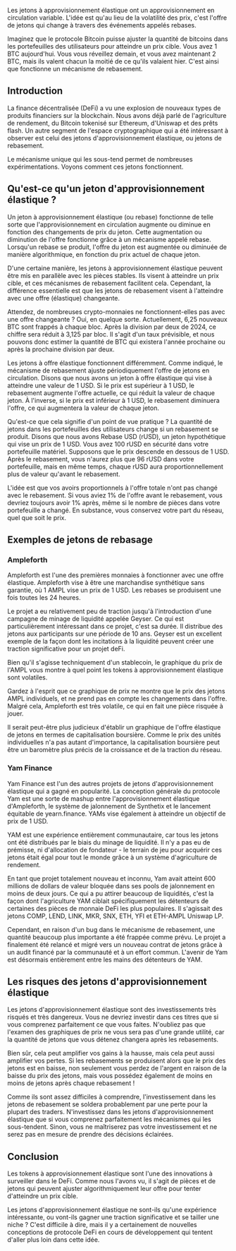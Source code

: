 Les jetons à approvisionnement élastique ont un approvisionnement en circulation variable. L'idée est qu'au lieu de la volatilité des prix, c'est l'offre de jetons qui change à travers des événements appelés rebases. 

Imaginez que le protocole Bitcoin puisse ajuster la quantité de bitcoins dans les portefeuilles des utilisateurs pour atteindre un prix cible. Vous avez 1 BTC aujourd'hui. Vous vous réveillez demain, et vous avez maintenant 2 BTC, mais ils valent chacun la moitié de ce qu'ils valaient hier. C'est ainsi que fonctionne un mécanisme de rebasement.

## Introduction

La finance décentralisée (DeFi) a vu une explosion de nouveaux types de produits financiers sur la blockchain. Nous avons déjà parlé de l'agriculture de rendement, du Bitcoin tokenisé sur Ethereum, d'Uniswap et des prêts flash. Un autre segment de l'espace cryptographique qui a été intéressant à observer est celui des jetons d'approvisionnement élastique, ou jetons de rebasement.

Le mécanisme unique qui les sous-tend permet de nombreuses expérimentations. Voyons comment ces jetons fonctionnent.

## Qu'est-ce qu'un jeton d'approvisionnement élastique ?

Un jeton à approvisionnement élastique (ou rebase) fonctionne de telle sorte que l'approvisionnement en circulation augmente ou diminue en fonction des changements de prix du jeton. Cette augmentation ou diminution de l'offre fonctionne grâce à un mécanisme appelé rebase. Lorsqu'un rebase se produit, l'offre du jeton est augmentée ou diminuée de manière algorithmique, en fonction du prix actuel de chaque jeton.

D'une certaine manière, les jetons à approvisionnement élastique peuvent être mis en parallèle avec les pièces stables. Ils visent à atteindre un prix cible, et ces mécanismes de rebasement facilitent cela. Cependant, la différence essentielle est que les jetons de rebasement visent à l'atteindre avec une offre (élastique) changeante. 

Attendez, de nombreuses crypto-monnaies ne fonctionnent-elles pas avec une offre changeante ? Oui, en quelque sorte. Actuellement, 6,25 nouveaux BTC sont frappés à chaque bloc. Après la division par deux de 2024, ce chiffre sera réduit à 3,125 par bloc. Il s'agit d'un taux prévisible, et nous pouvons donc estimer la quantité de BTC qui existera l'année prochaine ou après la prochaine division par deux. 

Les jetons à offre élastique fonctionnent différemment. Comme indiqué, le mécanisme de rebasement ajuste périodiquement l'offre de jetons en circulation. Disons que nous avons un jeton à offre élastique qui vise à atteindre une valeur de 1 USD. Si le prix est supérieur à 1 USD, le rebasement augmente l'offre actuelle, ce qui réduit la valeur de chaque jeton. À l'inverse, si le prix est inférieur à 1 USD, le rebasement diminuera l'offre, ce qui augmentera la valeur de chaque jeton.

Qu'est-ce que cela signifie d'un point de vue pratique ? La quantité de jetons dans les portefeuilles des utilisateurs change si un rebasement se produit. Disons que nous avons Rebase USD (rUSD), un jeton hypothétique qui vise un prix de 1 USD. Vous avez 100 rUSD en sécurité dans votre portefeuille matériel. Supposons que le prix descende en dessous de 1 USD. Après le rebasement, vous n'aurez plus que 96 rUSD dans votre portefeuille, mais en même temps, chaque rUSD aura proportionnellement plus de valeur qu'avant le rebasement.

L'idée est que vos avoirs proportionnels à l'offre totale n'ont pas changé avec le rebasement. Si vous aviez 1% de l'offre avant le rebasement, vous devriez toujours avoir 1% après, même si le nombre de pièces dans votre portefeuille a changé. En substance, vous conservez votre part du réseau, quel que soit le prix.

## Exemples de jetons de rebasage

### Ampleforth

Ampleforth est l'une des premières monnaies à fonctionner avec une offre élastique. Ampleforth vise à être une marchandise synthétique sans garantie, où 1 AMPL vise un prix de 1 USD. Les rebases se produisent une fois toutes les 24 heures.

Le projet a eu relativement peu de traction jusqu'à l'introduction d'une campagne de minage de liquidité appelée Geyser. Ce qui est particulièrement intéressant dans ce projet, c'est sa durée. Il distribue des jetons aux participants sur une période de 10 ans. Geyser est un excellent exemple de la façon dont les incitations à la liquidité peuvent créer une traction significative pour un projet deFi.

Bien qu'il s'agisse techniquement d'un stablecoin, le graphique du prix de l'AMPL vous montre à quel point les tokens à approvisionnement élastique sont volatiles.

Gardez à l'esprit que ce graphique de prix ne montre que le prix des jetons AMPL individuels, et ne prend pas en compte les changements dans l'offre. Malgré cela, Ampleforth est très volatile, ce qui en fait une pièce risquée à jouer.

Il serait peut-être plus judicieux d'établir un graphique de l'offre élastique de jetons en termes de capitalisation boursière. Comme le prix des unités individuelles n'a pas autant d'importance, la capitalisation boursière peut être un baromètre plus précis de la croissance et de la traction du réseau.

### Yam Finance

Yam Finance est l'un des autres projets de jetons d'approvisionnement élastique qui a gagné en popularité. La conception générale du protocole Yam est une sorte de mashup entre l'approvisionnement élastique d'Ampleforth, le système de jalonnement de Synthetix et le lancement équitable de yearn.finance. YAMs vise également à atteindre un objectif de prix de 1 USD.

YAM est une expérience entièrement communautaire, car tous les jetons ont été distribués par le biais du minage de liquidité. Il n'y a pas eu de prémisse, ni d'allocation de fondateur - le terrain de jeu pour acquérir ces jetons était égal pour tout le monde grâce à un système d'agriculture de rendement.

En tant que projet totalement nouveau et inconnu, Yam avait atteint 600 millions de dollars de valeur bloquée dans ses pools de jalonnement en moins de deux jours. Ce qui a pu attirer beaucoup de liquidités, c'est la façon dont l'agriculture YAM ciblait spécifiquement les détenteurs de certaines des pièces de monnaie DeFi les plus populaires. Il s'agissait des jetons COMP, LEND, LINK, MKR, SNX, ETH, YFI et ETH-AMPL Uniswap LP.

Cependant, en raison d'un bug dans le mécanisme de rebasement, une quantité beaucoup plus importante a été frappée comme prévu. Le projet a finalement été relancé et migré vers un nouveau contrat de jetons grâce à un audit financé par la communauté et à un effort commun. L'avenir de Yam est désormais entièrement entre les mains des détenteurs de YAM.

## Les risques des jetons d'approvisionnement élastique

Les jetons d'approvisionnement élastique sont des investissements très risqués et très dangereux. Vous ne devriez investir dans ces titres que si vous comprenez parfaitement ce que vous faites. N'oubliez pas que l'examen des graphiques de prix ne vous sera pas d'une grande utilité, car la quantité de jetons que vous détenez changera après les rebasements. 

Bien sûr, cela peut amplifier vos gains à la hausse, mais cela peut aussi amplifier vos pertes. Si les rebasements se produisent alors que le prix des jetons est en baisse, non seulement vous perdez de l'argent en raison de la baisse du prix des jetons, mais vous possédez également de moins en moins de jetons après chaque rebasement ! 

Comme ils sont assez difficiles à comprendre, l'investissement dans les jetons de rebasement se soldera probablement par une perte pour la plupart des traders. N'investissez dans les jetons d'approvisionnement élastique que si vous comprenez parfaitement les mécanismes qui les sous-tendent. Sinon, vous ne maîtriserez pas votre investissement et ne serez pas en mesure de prendre des décisions éclairées.

## Conclusion

Les tokens à approvisionnement élastique sont l'une des innovations à surveiller dans le DeFi. Comme nous l'avons vu, il s'agit de pièces et de jetons qui peuvent ajuster algorithmiquement leur offre pour tenter d'atteindre un prix cible.

Les jetons d'approvisionnement élastique ne sont-ils qu'une expérience intéressante, ou vont-ils gagner une traction significative et se tailler une niche ? C'est difficile à dire, mais il y a certainement de nouvelles conceptions de protocole DeFi en cours de développement qui tentent d'aller plus loin dans cette idée.